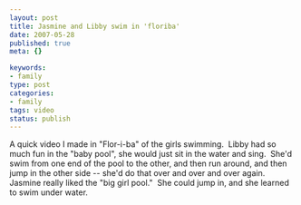 ```yaml
--- 
layout: post
title: Jasmine and Libby swim in 'floriba'
date: 2007-05-28
published: true
meta: {}

keywords: 
- family
type: post
categories: 
- family
tags: video
status: publish
---
```



A quick video I made in "Flor-i-ba" of the girls swimming.  Libby had so much fun in the "baby pool", she would just sit in the water and sing.  She'd swim from one end of the pool to the other, and then run around, and then jump in the other side -- she'd do that over and over and over again.  Jasmine really liked the "big girl pool."  She could jump in, and she learned to swim under water.

 

 

 



 



